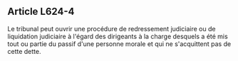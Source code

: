 Article L624-4
----
Le tribunal peut ouvrir une procédure de redressement judiciaire ou de
liquidation judiciaire à l'égard des dirigeants à la charge desquels a été mis
tout ou partie du passif d'une personne morale et qui ne s'acquittent pas de
cette dette.
